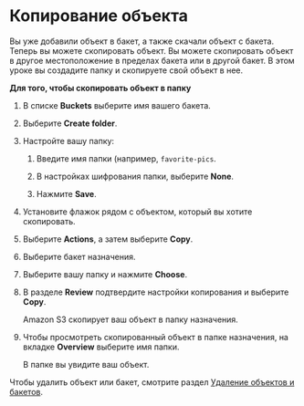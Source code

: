 # Копирование объекта<a name="CopyingAnObject"></a>

Вы уже добавили объект в бакет, а также скачали объект с бакета\. Теперь вы можете скопировать объект\. Вы можете скопировать объект в другое местоположение в пределах бакета или в другой бакет\. В этом уроке вы создадите папку и скопируете свой объект в нее\.

**Для того, чтобы скопировать объект в папку**

1. В списке **Buckets** выберите имя вашего бакета\.

1. Выберите **Create folder**\.

1. Настройте вашу папку: 

   1. Введите имя папки \(например, `favorite-pics`\.

   1. В настройках шифрования папки, выберите **None**\.

   1. Нажмите **Save**\.

1. Установите флажок рядом с объектом, который вы хотите скопировать\.

1. Выберите **Actions**, а затем выберите **Copy**\.

1. Выберите бакет назначения\.

1. Выберите вашу папку и нажмите **Choose**\.

1. В разделе **Review** подтвердите настройки копирования и выберите **Copy**\.

   Amazon S3 скопирует ваш объект в папку назначения\.

1. Чтобы просмотреть скопированный объект в папке назначения, на вкладке **Overview** выберите имя папки\.

   В папке вы увидите ваш объект\.

Чтобы удалить объект или бакет, смотрите раздел [Удаление объектов и бакетов](DeletingAnObjectandBucket.md)\.
